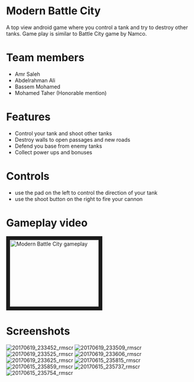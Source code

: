 # Modern Battle City
A top view android game where you control a tank and try to destroy other tanks. Game play is similar to Battle City game by Namco.

# Team members
+ Amr Saleh
+ Abdelrahman Ali
+ Bassem Mohamed
+ Mohamed Taher (Honorable mention)

# Features
+ Control your tank and shoot other tanks
+ Destroy walls to open passages and new roads
+ Defend you base from enemy tanks
+ Collect power ups and bonuses

# Controls
+ use the pad on the left to control the direction of your tank
+ use the shoot button on the right to fire your cannon

# Gameplay video
<a href="http://www.youtube.com/watch?feature=player_embedded&v=eCuMYDI01Gc
" target="_blank"><img src="http://img.youtube.com/vi/eCuMYDI01Gc/0.jpg" 
alt="Modern Battle City gameplay" width="240" height="180" border="10" /></a>

# Screenshots
![20170619_233452_rmscr](https://user-images.githubusercontent.com/5616594/27307107-7a958386-5548-11e7-85ec-d76e8eaa9227.jpg)
![20170619_233509_rmscr](https://user-images.githubusercontent.com/5616594/27307114-838c62ca-5548-11e7-9f73-a16c1b7c3de7.jpg)
![20170619_233525_rmscr](https://user-images.githubusercontent.com/5616594/27307126-8ae3284c-5548-11e7-9d56-3638b2909ce6.jpg)
![20170619_233606_rmscr](https://user-images.githubusercontent.com/5616594/27307131-92aeae02-5548-11e7-8909-61e82610439b.jpg)
![20170619_233625_rmscr](https://user-images.githubusercontent.com/5616594/27307132-93516674-5548-11e7-881e-6f2df567aa54.jpg)
![20170615_235815_rmscr](https://user-images.githubusercontent.com/5616594/27307153-ab656b2a-5548-11e7-95c4-d05fa41baf88.jpg)
![20170615_235859_rmscr](https://user-images.githubusercontent.com/5616594/27307150-ab1212ea-5548-11e7-9995-1c1685619a1b.jpg)
![20170615_235737_rmscr](https://user-images.githubusercontent.com/5616594/27307151-ab126934-5548-11e7-85ab-08643baa82c8.jpg)
![20170615_235754_rmscr](https://user-images.githubusercontent.com/5616594/27307152-ab1659ae-5548-11e7-9978-ca80c53a278c.jpg)
